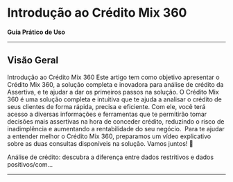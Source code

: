 # Introdução ao Crédito Mix 360

**Guia Prático de Uso**

---

## Visão Geral

Introdução ao Crédito Mix 360
Este artigo tem como objetivo apresentar o Crédito Mix 360, a solução
completa e inovadora para análise de crédito da Assertiva, e te ajudar a dar
os primeiros passos na solução.
O Crédito Mix 360 é uma solução completa e intuitiva que te ajuda a analisar o
crédito de seus clientes de forma rápida, precisa e eficiente. Com ele, você terá
acesso a diversas informações e ferramentas que te permitirão tomar decisões
mais assertivas na hora de conceder crédito, reduzindo o risco de inadimplência e
aumentando a rentabilidade do seu negócio.​
​
Para te ajudar a entender melhor o Crédito Mix 360, preparamos um vídeo
explicativo sobre as duas consultas disponíveis na solução.
Vamos juntos! 🚀

Análise de crédito: descubra a diferença entre dados restritivos e dados positivos/com…

---

